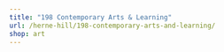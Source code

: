 ```yaml
---
title: "198 Contemporary Arts & Learning"
url: /herne-hill/198-contemporary-arts-and-learning/
shop: art
---
```

